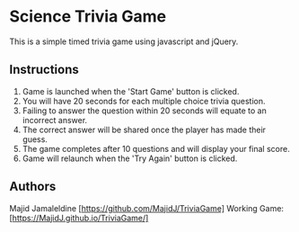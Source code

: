 # Science Trivia Game
This is a simple timed trivia game using javascript and jQuery.

## Instructions
1. Game is launched when the 'Start Game' button is clicked.
2. You will have 20 seconds for each multiple choice trivia question.
3. Failing to answer the question within 20 seconds will equate to an incorrect answer.
4. The correct answer will be shared once the player has made their guess.
5. The game completes after 10 questions and will display your final score.
6. Game will relaunch when the 'Try Again' button is clicked.

## Authors
Majid Jamaleldine [https://github.com/MajidJ/TriviaGame] Working Game: [https://MajidJ.github.io/TriviaGame/]
